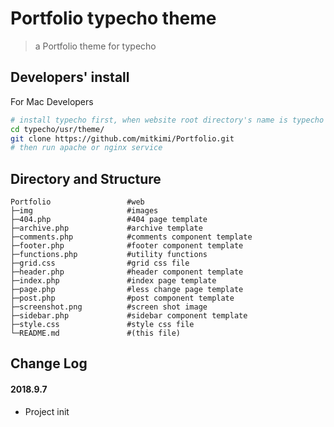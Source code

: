 # Portfolio typecho theme
> a Portfolio theme for typecho

## Developers' install
For Mac Developers
```bash
# install typecho first, when website root directory's name is typecho
cd typecho/usr/theme/
git clone https://github.com/mitkimi/Portfolio.git
# then run apache or nginx service
```
## Directory and Structure

```
Portfolio                 #web
├─img                     #images
├─404.php                 #404 page template
├─archive.php             #archive template
├─comments.php            #comments component template
├─footer.php              #footer component template
├─functions.php           #utility functions
├─grid.css                #grid css file
├─header.php              #header component template
├─index.php               #index page template
├─page.php                #less change page template
├─post.php                #post component template
├─screenshot.png          #screen shot image
├─sidebar.php             #sidebar component template
├─style.css               #style css file
└─README.md               #(this file)
```

## Change Log
#### 2018.9.7
 * Project init
